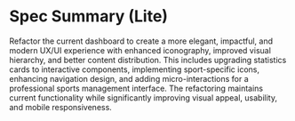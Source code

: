 # Spec Summary (Lite)

Refactor the current dashboard to create a more elegant, impactful, and modern UX/UI experience with enhanced iconography, improved visual hierarchy, and better content distribution. This includes upgrading statistics cards to interactive components, implementing sport-specific icons, enhancing navigation design, and adding micro-interactions for a professional sports management interface. The refactoring maintains current functionality while significantly improving visual appeal, usability, and mobile responsiveness.